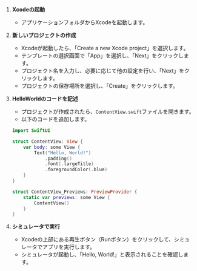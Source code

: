 1. **Xcodeの起動**
   - アプリケーションフォルダからXcodeを起動します。

2. **新しいプロジェクトの作成**
   - Xcodeが起動したら、「Create a new Xcode project」を選択します。
   - テンプレートの選択画面で「App」を選択し、「Next」をクリックします。
   - プロジェクト名を入力し、必要に応じて他の設定を行い、「Next」をクリックします。
   - プロジェクトの保存場所を選択し、「Create」をクリックします。

3. **HelloWorldのコードを記述**
   - プロジェクトが作成されたら、`ContentView.swift`ファイルを開きます。
   - 以下のコードを追加します。

   ```swift
   import SwiftUI

   struct ContentView: View {
       var body: some View {
           Text("Hello, World!")
               .padding()
               .font(.largeTitle)
               .foregroundColor(.blue)
       }
   }

   struct ContentView_Previews: PreviewProvider {
       static var previews: some View {
           ContentView()
       }
   }
   ```

4. **シミュレータで実行**
   - Xcodeの上部にある再生ボタン（Runボタン）をクリックして、シミュレータでアプリを実行します。
   - シミュレータが起動し、「Hello, World!」と表示されることを確認します。